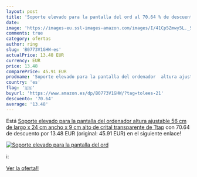 ```yaml
---
layout: post
title: 'Soporte elevado para la pantalla del ord al 70.64 % de descuento'
date: 
image: 'https://images-eu.ssl-images-amazon.com/images/I/41Cp5Zmwy5L._SL200_.jpg'
comments: true
category: ofertas
author: ring
slug: 'B0773V1GHW-es'
actualPrice: 13.48 EUR
currency: EUR
price: 13.48
comparePrice: 45.91 EUR
prodname: 'Soporte elevado para la pantalla del ordenador  altura ajustable  56 cm de largo x 24 cm ancho x 9 cm alto  de crital transparente  de Ttap'
country: 'es'
flag: '🇪🇸'
buyurl: 'https://www.amazon.es/dp/B0773V1GHW/?tag=tolees-21'
descuento: '70.64'
average: '13.48'
---
```


Está [Soporte elevado para la pantalla del ordenador  altura ajustable  56 cm de largo x 24 cm ancho x 9 cm alto  de crital transparente  de Ttap](https://www.amazon.es/dp/B0773V1GHW/?tag=tolees-21) con 70.64 de descuento por 13.48 EUR (original: 45.91 EUR) en el siguiente enlace!

[![Soporte elevado para la pantalla del ord](https://images-eu.ssl-images-amazon.com/images/I/41Cp5Zmwy5L._SL200_.jpg)](https://www.amazon.es/dp/B0773V1GHW/?tag=tolees-21)

ℹ️:


[Ver la oferta!!](https://www.amazon.es/dp/B0773V1GHW/?tag=tolees-21)
